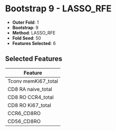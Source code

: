 # Bootstrap 9 - LASSO_RFE

- **Outer Fold**: 1
- **Bootstrap**: 9
- **Method**: LASSO_RFE
- **Fold Seed**: 50
- **Features Selected**: 6

## Selected Features

| Feature |
|---------|
| Tconv memKi67_total |
| CD8 RA naive_total |
| CD8 RO CCR4_total |
| CD8 RO Ki67_total |
| CCR6_CD8RO |
| CD56_CD8RO |

